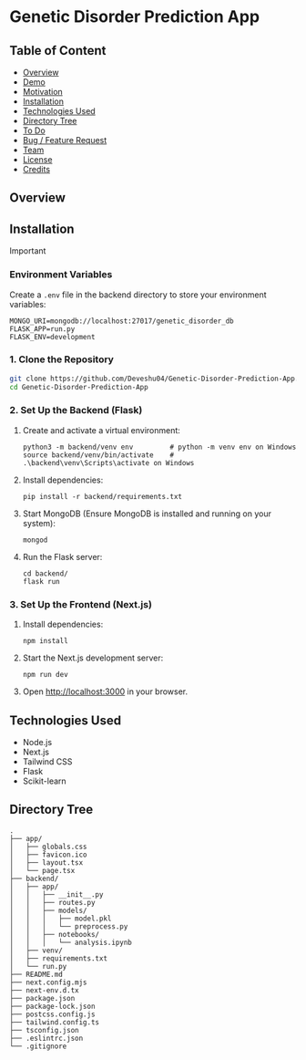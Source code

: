# Genetic Disorder Prediction App

## Table of Content
  * [Overview](#overview)
  * [Demo](#demo)
  * [Motivation](#motivation)
  * [Installation](#installation)
  * [Technologies Used](#technologies-used)
  * [Directory Tree](#directory-tree)
  * [To Do](#to-do)
  * [Bug / Feature Request](#bug--feature-request)
  * [Team](#team)
  * [License](#license)
  * [Credits](#credits)


## Overview


## Installation

> [!IMPORTANT]
> ### Environment Variables
> Create a `.env` file in the backend directory to store your environment variables:
> ```
> MONGO_URI=mongodb://localhost:27017/genetic_disorder_db
> FLASK_APP=run.py
> FLASK_ENV=development
> ```

### 1. Clone the Repository

```sh
git clone https://github.com/Deveshu04/Genetic-Disorder-Prediction-App.git
cd Genetic-Disorder-Prediction-App
```

### 2. Set Up the Backend (Flask)

1. Create and activate a virtual environment:
    ```
    python3 -m backend/venv env         # python -m venv env on Windows
    source backend/venv/bin/activate    # .\backend\venv\Scripts\activate on Windows
    ```

2. Install dependencies:
    ```
    pip install -r backend/requirements.txt
    ```

3. Start MongoDB (Ensure MongoDB is installed and running on your system):
    ```
    mongod
    ```

4. Run the Flask server:
    ```
    cd backend/
    flask run
    ````

### 3. Set Up the Frontend (Next.js)
1. Install dependencies:
    ```
    npm install
    ```

2. Start the Next.js development server:
    ```
    npm run dev
    ```

3. Open [http://localhost:3000](http://localhost:3000) in your browser.



## Technologies Used
- Node.js
- Next.js
- Tailwind CSS
- Flask
- Scikit-learn

## Directory Tree
```
.
├── app/
│   ├── globals.css
│   ├── favicon.ico
│   ├── layout.tsx
│   └── page.tsx
├── backend/
│   ├── app/
│   │   ├── __init__.py
│   │   ├── routes.py
│   │   ├── models/
│   │   │   ├── model.pkl
│   │   │   └── preprocess.py
│   │   ├── notebooks/
│   │   │   └── analysis.ipynb
│   ├── venv/
│   ├── requirements.txt
│   └── run.py
├── README.md
├── next.config.mjs
├── next-env.d.tx
├── package.json
├── package-lock.json
├── postcss.config.js
├── tailwind.config.ts
├── tsconfig.json
├── .eslintrc.json
└── .gitignore
```